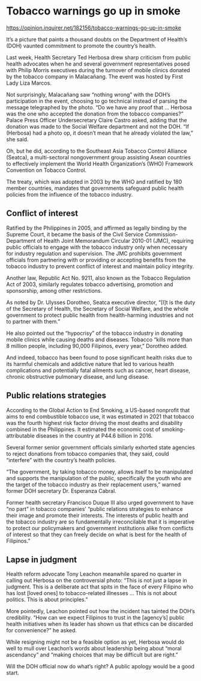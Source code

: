 # Tobacco warnings go up in smoke

https://opinion.inquirer.net/182156/tobacco-warnings-go-up-in-smoke



It’s a picture that paints a thousand doubts on the Department of Health’s (DOH) vaunted commitment to promote the country’s health.

Last week, Health Secretary Ted Herbosa drew sharp criticism from public health advocates when he and several government representatives posed with Philip Morris executives during the turnover of mobile clinics donated by the tobacco company in Malacañang. The event was hosted by First Lady Liza Marcos.

Not surprisingly, Malacañang saw “nothing wrong” with the DOH’s participation in the event, choosing to go technical instead of parsing the message telegraphed by the photo. “Do we have any proof that … Herbosa was the one who accepted the donation from the tobacco companies?” Palace Press Officer Undersecretary Claire Castro asked, adding that the donation was made to the Social Welfare department and not the DOH. “If (Herbosa) had a photo op, it doesn’t mean that he already violated the law,” she said.

Oh, but he did, according to the Southeast Asia Tobacco Control Alliance (Seatca), a multi-sectoral nongovernment group assisting Asean countries to effectively implement the World Health Organization’s (WHO) Framework Convention on Tobacco Control.

The treaty, which was adopted in 2003 by the WHO and ratified by 180 member countries, mandates that governments safeguard public health policies from the influence of the tobacco industry.  



##  Conflict of interest



Ratified by the Philippines in 2005, and affirmed as legally binding by the Supreme Court, it became the basis of the Civil Service Commission-Department of Health Joint Memorandum Circular 2010-01 (JMC), requiring public officials to engage with the tobacco industry only when necessary for industry regulation and supervision. The JMC prohibits government officials from partnering with or providing or accepting benefits from the tobacco industry to prevent conflict of interest and maintain policy integrity.

Another law, Republic Act No. 9211, also known as the Tobacco Regulation Act of 2003, similarly regulates tobacco advertising, promotion and sponsorship, among other restrictions.

As noted by Dr. Ulysses Dorotheo, Seatca executive director, “[I]t is the duty of the Secretary of Health, the Secretary of Social Welfare, and the whole government to protect public health from health-harming industries and not to partner with them.”

He also pointed out the “hypocrisy” of the tobacco industry in donating mobile clinics while causing deaths and diseases. Tobacco “kills more than 8 million people, including 90,000 Filipinos, every year,” Dorotheo added.

And indeed, tobacco has been found to pose significant health risks due to its harmful chemicals and addictive nature that led to various health complications and potentially fatal ailments such as cancer, heart disease, chronic obstructive pulmonary disease, and lung disease. 



##  Public relations strategies



According to the Global Action to End Smoking, a US-based nonprofit that aims to end combustible tobacco use, it was estimated in 2021 that tobacco was the fourth highest risk factor driving the most deaths and disability combined in the Philippines. It estimated the economic cost of smoking-attributable diseases in the country at P44.6 billion in 2016.

Several former senior government officials similarly exhorted state agencies to reject donations from tobacco companies that, they said, could “interfere” with the country’s health policies.

“The government, by taking tobacco money, allows itself to be manipulated and supports the manipulation of the public, specifically the youth who are the target of the tobacco industry as their replacement users,” warned former DOH secretary Dr. Esperanza Cabral. 

Former health secretary Francisco Duque III also urged government to have “no part” in tobacco companies’ “public relations strategies to enhance their image and promote their interests. The interests of public health and the tobacco industry are so fundamentally irreconcilable that it is imperative to protect our policymakers and government institutions alike from conflicts of interest so that they can freely decide on what is best for the health of Filipinos.”



##  Lapse in judgment



Health reform advocate Tony Leachon meanwhile spared no quarter in calling out Herbosa on the controversial photo: “This is not just a lapse in judgment. This is a deliberate act that spits in the face of every Filipino who has lost [loved ones] to tobacco-related illnesses … This is not about politics. This is about principles.”

More pointedly, Leachon pointed out how the incident has tainted the DOH’s credibility. “How can we expect Filipinos to trust in the [agency’s] public health initiatives when its leader has shown us that ethics can be discarded for convenience?” he asked.

While resigning might not be a feasible option as yet, Herbosa would do well to mull over Leachon’s words about leadership being about “moral ascendancy” and “making choices that may be difficult but are right.”

Will the DOH official now do what’s right? A public apology would be a good start.